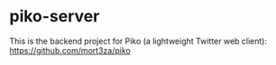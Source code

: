 # piko-server

This is the backend project for Piko (a lightweight Twitter web client): https://github.com/mort3za/piko  
